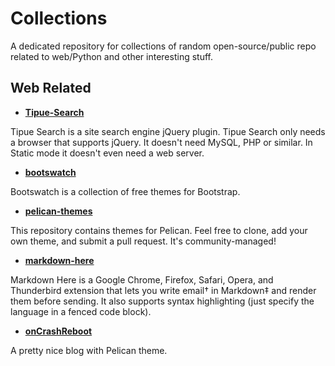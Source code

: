 # Collections
A dedicated repository for collections of random open-source/public repo related to web/Python and other interesting stuff. 

## Web Related 
- [**Tipue-Search**](https://github.com/DanceOfDragon/Tipue-Search)

Tipue Search is a site search engine jQuery plugin. Tipue Search only needs a browser that supports jQuery. It doesn't need MySQL, PHP or similar. In Static mode it doesn't even need a web server.


- [**bootswatch**](https://github.com/DanceOfDragon/bootswatch)

Bootswatch is a collection of free themes for Bootstrap. 

- [**pelican-themes**](https://github.com/DanceOfDragon/pelican-themes)

This repository contains themes for Pelican. Feel free to clone, add your own theme, and submit a pull request. It's community-managed!

- [**markdown-here**](https://github.com/DanceOfDragon/markdown-here)

Markdown Here is a Google Chrome, Firefox, Safari, Opera, and Thunderbird extension that lets you write email† in Markdown‡ and render them before sending. It also supports syntax highlighting (just specify the language in a fenced code block).

- [**onCrashReboot**](https://github.com/DanceOfDragon/onCrashReboot)

A pretty nice blog with Pelican theme.
